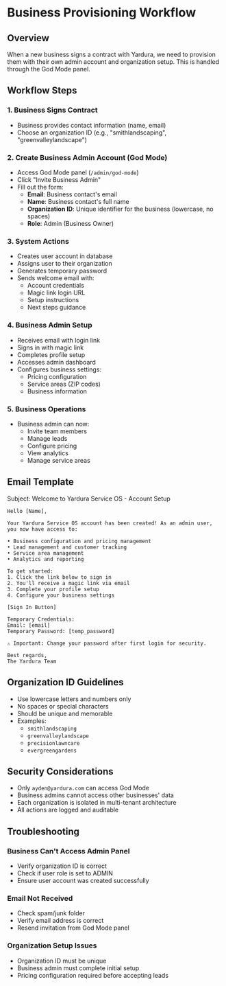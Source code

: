 # Business Provisioning Workflow

## Overview

When a new business signs a contract with Yardura, we need to provision them with their own admin account and organization setup. This is handled through the God Mode panel.

## Workflow Steps

### 1. Business Signs Contract

- Business provides contact information (name, email)
- Choose an organization ID (e.g., "smithlandscaping", "greenvalleylandscape")

### 2. Create Business Admin Account (God Mode)

- Access God Mode panel (`/admin/god-mode`)
- Click "Invite Business Admin"
- Fill out the form:
  - **Email**: Business contact's email
  - **Name**: Business contact's full name
  - **Organization ID**: Unique identifier for the business (lowercase, no spaces)
  - **Role**: Admin (Business Owner)

### 3. System Actions

- Creates user account in database
- Assigns user to their organization
- Generates temporary password
- Sends welcome email with:
  - Account credentials
  - Magic link login URL
  - Setup instructions
  - Next steps guidance

### 4. Business Admin Setup

- Receives email with login link
- Signs in with magic link
- Completes profile setup
- Accesses admin dashboard
- Configures business settings:
  - Pricing configuration
  - Service areas (ZIP codes)
  - Business information

### 5. Business Operations

- Business admin can now:
  - Invite team members
  - Manage leads
  - Configure pricing
  - View analytics
  - Manage service areas

## Email Template

Subject: Welcome to Yardura Service OS - Account Setup

```
Hello [Name],

Your Yardura Service OS account has been created! As an admin user, you now have access to:

• Business configuration and pricing management
• Lead management and customer tracking
• Service area management
• Analytics and reporting

To get started:
1. Click the link below to sign in
2. You'll receive a magic link via email
3. Complete your profile setup
4. Configure your business settings

[Sign In Button]

Temporary Credentials:
Email: [email]
Temporary Password: [temp_password]

⚠️ Important: Change your password after first login for security.

Best regards,
The Yardura Team
```

## Organization ID Guidelines

- Use lowercase letters and numbers only
- No spaces or special characters
- Should be unique and memorable
- Examples:
  - `smithlandscaping`
  - `greenvalleylandscape`
  - `precisionlawncare`
  - `evergreengardens`

## Security Considerations

- Only `ayden@yardura.com` can access God Mode
- Business admins cannot access other businesses' data
- Each organization is isolated in multi-tenant architecture
- All actions are logged and auditable

## Troubleshooting

### Business Can't Access Admin Panel

- Verify organization ID is correct
- Check if user role is set to ADMIN
- Ensure user account was created successfully

### Email Not Received

- Check spam/junk folder
- Verify email address is correct
- Resend invitation from God Mode panel

### Organization Setup Issues

- Organization ID must be unique
- Business admin must complete initial setup
- Pricing configuration required before accepting leads
